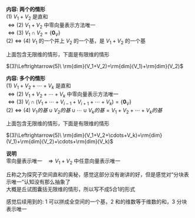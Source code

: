 **内容: 两个的情形**  
 $(1)\ V_1+V_2$ 是直和  
 $\Leftrightarrow(2)\ V_1+V_2$ 中零向量表示方法唯一  
 $\Leftrightarrow(3)\ V_1\cap V_2=\{\mathbf0_V\}$  
 $(2)\Leftrightarrow(4)\ V_1$ 的一个并上 $V_2$ 的一个基，是 $V_1+V_2$ 的一个基  
  
上面包含无限维的情形，下面是有限维的情形  
  
 $(3)\Leftrightarrow(5)\ \rm{dim}(V_1+V_2)=\rm{dim}(V_1)+\rm{dim}(V_2)$  
  
**内容: 多个的情形**  
 $(1)\ V_1+V_2+\cdots+V_k$ 是直和  
 $\Leftrightarrow(2)\ V_1+V_2+\cdots+V_k$ 中零向量表示方法唯一  
 $\Leftrightarrow(3)\ V_i\cap(V_1+\cdots+V_{i-1}+V_{i+1}+\cdots+V_k)=\{\mathbf0_V\}$  
 $(2)\Leftrightarrow(4)\ V_1的基\cup V_2的基\cup\cdots\cup V_k的基=V_1+V_2+\cdots+V_k的基$  
  
上面包含无限维的情形，下面是有限维的情形  
  
 $(3)\Leftrightarrow(5)\ \rm{dim}(V_1+V_2+\cdots+V_k)=\rm{dim}(V_1)+\rm{dim}(V_2)+\cdots+\rm{dim}(V_k)$  
  
**说明**  
零向量表示唯一 $\enspace\Rightarrow V_1+V_2$ 中任意向量表示唯一  
  
丘称之为探究子空间直和的奥秘，感觉这部分没有谢讲的好，但是感觉对“分块表示唯一”认知没有那么抽象了  
大概是丘试图囊括无限维的情形，所以写不成5合1的形式  
  
感觉后续用到的: 1 可以拼成全空间的一个基，2 和的维数等于维数的和，3 分块表示唯一  
